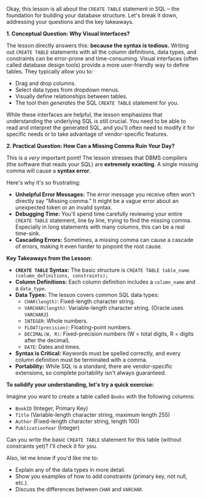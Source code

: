 Okay, this lesson is all about the `CREATE TABLE` statement in SQL – the foundation for building your database structure. Let's break it down, addressing your questions and the key takeaways.

**1. Conceptual Question: Why Visual Interfaces?**

The lesson directly answers this: **because the syntax is tedious.** Writing out `CREATE TABLE` statements with all the column definitions, data types, and constraints can be error-prone and time-consuming. Visual interfaces (often called database design tools) provide a more user-friendly way to define tables. They typically allow you to:

*   Drag and drop columns.
*   Select data types from dropdown menus.
*   Visually define relationships between tables.
*   The tool then *generates* the SQL `CREATE TABLE` statement for you.

While these interfaces are helpful, the lesson emphasizes that understanding the underlying SQL is still crucial. You need to be able to read and interpret the generated SQL, and you'll often need to modify it for specific needs or to take advantage of vendor-specific features.

**2. Practical Question: How Can a Missing Comma Ruin Your Day?**

This is a *very* important point! The lesson stresses that DBMS compilers (the software that reads your SQL) are **extremely exacting**. A single missing comma will cause a **syntax error**.  

Here's why it's so frustrating:

*   **Unhelpful Error Messages:** The error message you receive often won't directly say "Missing comma." It might be a vague error about an unexpected token or an invalid syntax.
*   **Debugging Time:** You'll spend time carefully reviewing your entire `CREATE TABLE` statement, line by line, trying to find the missing comma.  Especially in long statements with many columns, this can be a real time-sink.
*   **Cascading Errors:** Sometimes, a missing comma can cause a cascade of errors, making it even harder to pinpoint the root cause.

**Key Takeaways from the Lesson:**

*   **`CREATE TABLE` Syntax:** The basic structure is `CREATE TABLE table_name (column_definitions, constraints);`
*   **Column Definitions:** Each column definition includes a `column_name` and a `data_type`.
*   **Data Types:** The lesson covers common SQL data types:
    *   `CHAR(length)`: Fixed-length character string.
    *   `VARCHAR(length)`: Variable-length character string. (Oracle uses `VARCHAR2`)
    *   `INTEGER`: Whole numbers.
    *   `FLOAT(precision)`: Floating-point numbers.
    *   `DECIMAL(W, R)`: Fixed-precision numbers (W = total digits, R = digits after the decimal).
    *   `DATE`: Dates and times.
*   **Syntax is Critical:**  Keywords must be spelled correctly, and every column definition must be terminated with a comma.
*   **Portability:** While SQL is a standard, there are vendor-specific extensions, so complete portability isn't always guaranteed.



**To solidify your understanding, let's try a quick exercise:**

Imagine you want to create a table called `Books` with the following columns:

*   `BookID` (Integer, Primary Key)
*   `Title` (Variable-length character string, maximum length 255)
*   `Author` (Fixed-length character string, length 100)
*   `PublicationYear` (Integer)

Can you write the basic `CREATE TABLE` statement for this table (without constraints yet)?  I'll check it for you.



Also, let me know if you'd like me to:

*   Explain any of the data types in more detail.
*   Show you examples of how to add constraints (primary key, not null, etc.).
*   Discuss the differences between `CHAR` and `VARCHAR`.